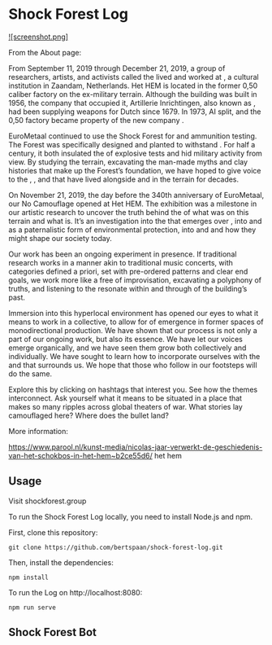# Shock Forest Log

[![screenshot.png]](https://shockforest.group/)

From the About page:

<p>
      From September 11, 2019 through December 21, 2019, a group of researchers, artists, and
      activists called the <L t="shockforestgroup" /> lived and worked at <L t="hethem" />,
      a cultural institution in Zaandam, Netherlands. Het HEM is located in the former 0,50 caliber
      <L t="bullets" /> factory on the ex-military <L t="hembrug" /> terrain. Although
      the building was built in 1956, the company that occupied it, Artillerie Inrichtingen,
      also known as <L t="ai" />, had been supplying weapons
      for Dutch <L t="colonialism" /> since 1679. In 1973, AI split, and the 0,50 factory
      became property of the new company <L t="eurometaal" />.
    </p>
    <p>
      EuroMetaal continued to use the Shock Forest for <L t="weapons" /> and ammunition testing.
      The Forest was specifically designed and planted to withstand <L t="explosions" />. For half
      a century, it both insulated the <L t="sound" /> of explosive tests and hid military activity
      from view. By studying the terrain, excavating the man-made myths and clay histories that
      make up the Forest’s foundation, we have hoped to give voice to the <L t="trees" />,
      <L t="waves" />, <L t="soil" /> and <L t="herons" /> that have lived
      alongside <L t="industrialization" /> and <L t="militarization" /> in the terrain for decades.
    </p>
    <p>
      On November 21, 2019, the day before the 340th anniversary of EuroMetaal, our <L t="exhibition" />
      No Camouflage opened at Het HEM. The exhibition was a milestone in our artistic research to
      uncover the truth behind the <L t="opacity" /> of what was on this terrain and what is. It’s an
      investigation into the <L t="duality" /> that emerges over <L t="time" />,
      into <L t="monument" /> and <L t="legality" /> as a paternalistic form of environmental
      protection, into <L t="activism" /> and <L t="labor" /> and how they might shape our society today.
    </p>
    <p>
      Our work has been an ongoing experiment in presence. If traditional research works in a
      manner akin to traditional music concerts, with categories defined a priori,
      <L t="scores" /> set with pre-ordered patterns and clear end goals, we work more like a
      free <L t="dance" /> of improvisation, excavating a polyphony of truths, and listening
      to the <L t="reverb" /> resonate within and through <L t="traces" /> of the building’s past.
    </p>
    <p>
      Immersion into this hyperlocal environment has opened our eyes to what it means to work in
      a collective, to allow for <L t="cycles" /> of emergence in former spaces of monodirectional
      production. We have shown that our process is not only a part of our ongoing work, but also
      its essence. We have let our voices emerge organically, and we have seen them grow both
      collectively and individually. We have sought to learn how to incorporate ourselves with
      the <L t="light" /> and <L t="violence" /> that surrounds us. We hope that those who
      follow in our footsteps will do the same.
    </p>
    <p>
      Explore this <L t="log" /> by clicking on hashtags that interest you. See how the themes
      interconnect. Ask yourself what it means to be situated in a place that makes so many
      ripples across global theaters of war. What stories lay camouflaged here?
      Where does the bullet land?
    </p>

More information:

https://www.parool.nl/kunst-media/nicolas-jaar-verwerkt-de-geschiedenis-van-het-schokbos-in-het-hem~b2ce55d6/
het hem

## Usage

Visit shockforest.group

To run the Shock Forest Log locally, you need to install Node.js and npm.

First, clone this repository:

    git clone https://github.com/bertspaan/shock-forest-log.git

Then, install the dependencies:

    npm install

To run the Log on http://localhost:8080:

    npm run serve

## Shock Forest Bot